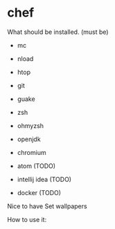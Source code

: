 # chef
What should be installed. (must be)

- mc
- nload
- htop
- git
- guake
- zsh
- ohmyzsh
- openjdk
- chromium

- atom (TODO)
- intellij idea (TODO)
- docker (TODO)

Nice to have
Set wallpapers

How to use it:
